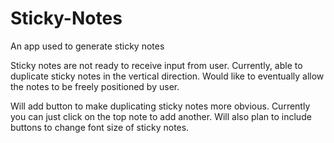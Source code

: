 # Sticky-Notes
An app used to generate sticky notes

Sticky notes are not ready to receive input from user. Currently, able to duplicate sticky notes in the vertical direction. Would like to eventually allow the notes
to be freely positioned by user.

Will add button to make duplicating sticky notes more obvious. Currently you can just click on the top note to add another. Will also plan to include buttons to 
change font size of sticky notes.
